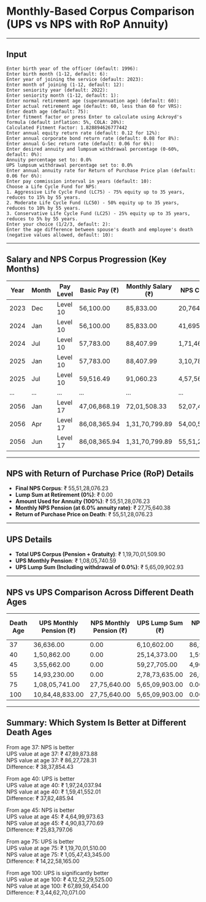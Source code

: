 # Monthly-Based Corpus Comparison (UPS vs NPS with RoP Annuity)

---

## Input

```
Enter birth year of the officer (default: 1996): 
Enter birth month (1-12, default: 6): 
Enter year of joining the service (default: 2023): 
Enter month of joining (1-12, default: 12): 
Enter seniority year (default: 2022): 
Enter seniority month (1-12, default: 1): 
Enter normal retirement age (superannuation age) (default: 60): 
Enter actual retirement age (default: 60, less than 60 for VRS): 
Enter death age (default: 75): 
Enter fitment factor or press Enter to calculate using Ackroyd's formula (default inflation: 5%, COLA: 20%): 
Calculated Fitment Factor: 1.828894626777442
Enter annual equity return rate (default: 0.12 for 12%): 
Enter annual corporate bond return rate (default: 0.08 for 8%): 
Enter annual G-Sec return rate (default: 0.06 for 6%): 
Enter desired annuity and lumpsum withdrawal percentage (0-60%, default: 0%): 
Annuity percentage set to: 0.0%
UPS lumpsum withdrawal percentage set to: 0.0%
Enter annual annuity rate for Return of Purchase Price plan (default: 0.06 for 6%): 
Enter pay commission interval in years (default: 10): 
Choose a Life Cycle Fund for NPS:
1. Aggressive Life Cycle Fund (LC75) - 75% equity up to 35 years, reduces to 15% by 55 years.
2. Moderate Life Cycle Fund (LC50) - 50% equity up to 35 years, reduces to 10% by 55 years.
3. Conservative Life Cycle Fund (LC25) - 25% equity up to 35 years, reduces to 5% by 55 years.
Enter your choice (1/2/3, default: 2): 
Enter the age difference between spouse's death and employee's death (negative values allowed, default: 10): 
```

---

## Salary and NPS Corpus Progression (Key Months)

| Year | Month | Pay Level | Basic Pay (₹) | Monthly Salary (₹) | NPS Corpus (₹) |
|------|-------|-----------|----------------|---------------------|-----------------|
| 2023 | Dec   | Level 10  | 56,100.00      | 85,833.00          | 20,764.72       |
| 2024 | Jan   | Level 10  | 56,100.00      | 85,833.00          | 41,695.56       |
| 2024 | Jul   | Level 10  | 57,783.00      | 88,407.99          | 1,71,467.16     |
| 2025 | Jan   | Level 10  | 57,783.00      | 88,407.99          | 3,10,783.99     |
| 2025 | Jul   | Level 10  | 59,516.49      | 91,060.23          | 4,57,564.83     |
| ...  | ...   | ...       | ...            | ...                 | ...             |
| 2056 | Jan   | Level 17  | 47,06,868.19   | 72,01,508.33       | 52,07,43,904.36 |
| 2056 | Apr   | Level 17  | 86,08,365.94   | 1,31,70,799.89     | 54,00,54,589.25 |
| 2056 | Jun   | Level 17  | 86,08,365.94   | 1,31,70,799.89     | 55,51,28,076.23 |

---

## NPS with Return of Purchase Price (RoP) Details

- **Final NPS Corpus**: ₹ 55,51,28,076.23  
- **Lump Sum at Retirement (0%)**: ₹ 0.00  
- **Amount Used for Annuity (100%)**: ₹ 55,51,28,076.23  
- **Monthly NPS Pension (at 6.0% annuity rate)**: ₹ 27,75,640.38  
- **Return of Purchase Price on Death**: ₹ 55,51,28,076.23  

---

## UPS Details

- **Total UPS Corpus (Pension + Gratuity)**: ₹ 1,19,70,01,509.90  
- **UPS Monthly Pension**: ₹ 1,08,05,740.59  
- **UPS Lump Sum (Including withdrawal of 0.0%)**: ₹ 5,65,09,902.93  

---

## NPS vs UPS Comparison Across Different Death Ages

| Death Age | UPS Monthly Pension (₹) | NPS Monthly Pension (₹) | UPS Lump Sum (₹) | NPS Lump Sum (₹) | UPS Total Corpus (Inflation-Adjusted) (₹) | NPS Total Value (Inflation-Adjusted) (₹) | UPS Total Corpus (Nominal) (₹) | NPS Total Value (Nominal) (₹) |
|-----------|--------------------------|--------------------------|------------------|------------------|------------------------------------------|------------------------------------------|--------------------------------|--------------------------------|
| 37        | 36,636.00               | 0.00                    | 6,10,602.00      | 86,27,728.00     | 47,89,874.00                             | 86,27,728.00                             | 59,60,373.00                   | 86,27,728.00                   |
| 40        | 1,50,862.00             | 0.00                    | 25,14,373.00     | 1,59,41,552.00   | 1,97,24,038.00                           | 1,59,41,552.00                           | 2,45,43,990.00                 | 1,59,41,552.00                 |
| 45        | 3,55,662.00             | 0.00                    | 59,27,705.00     | 4,90,83,771.00   | 4,64,99,974.00                           | 4,90,83,771.00                           | 5,78,63,145.00                 | 4,90,83,771.00                 |
| 55        | 14,93,230.00            | 0.00                    | 2,78,73,635.00   | 26,57,15,888.00  | 19,82,14,285.00                          | 26,57,15,888.00                          | 24,59,21,995.00                | 26,57,15,888.00                |
| 75        | 1,08,05,741.00          | 27,75,640.00            | 5,65,09,903.00   | 0.00             | 1,19,70,01,510.00                        | 63,00,34,591.00                          | 2,15,22,10,812.00              | 1,05,47,43,345.00              |
| 100       | 10,84,48,833.00         | 27,75,640.00            | 5,65,09,903.00   | 0.00             | 4,12,52,29,525.00                        | 67,89,59,454.00                          | 20,28,77,72,503.00             | 1,88,74,35,459.00              |

---

## Summary: Which System Is Better at Different Death Ages

From age 37: NPS is better  
  UPS value at age 37: ₹ 47,89,873.88  
  NPS value at age 37: ₹ 86,27,728.31  
  Difference: ₹ 38,37,854.43  

From age 40: UPS is better  
  UPS value at age 40: ₹ 1,97,24,037.94  
  NPS value at age 40: ₹ 1,59,41,552.01  
  Difference: ₹ 37,82,485.94  

From age 45: NPS is better  
  UPS value at age 45: ₹ 4,64,99,973.63  
  NPS value at age 45: ₹ 4,90,83,770.69  
  Difference: ₹ 25,83,797.06  

From age 75: UPS is better  
  UPS value at age 75: ₹ 1,19,70,01,510.00  
  NPS value at age 75: ₹ 1,05,47,43,345.00  
  Difference: ₹ 14,22,58,165.00  

From age 100: UPS is significantly better  
  UPS value at age 100: ₹ 4,12,52,29,525.00  
  NPS value at age 100: ₹ 67,89,59,454.00  
  Difference: ₹ 3,44,62,70,071.00  
